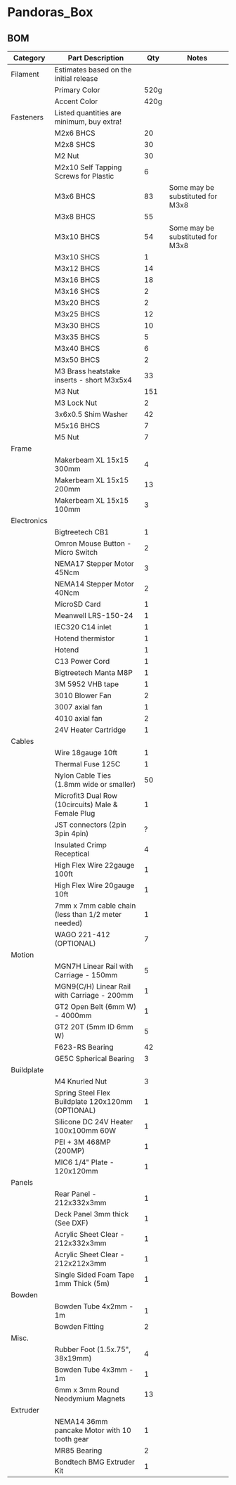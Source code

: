# Pandoras_Box

BOM
---
| Category | Part Description | Qty | Notes |
| --- | --- | --- | --- |
| Filament | Estimates based on the initial release | | |
| | Primary Color | 520g | |
| | Accent Color | 420g | |
| Fasteners | Listed quantities are minimum, buy extra! | | |
| | M2x6 BHCS | 20 | |
| | M2x8 SHCS | 30 | |
| | M2 Nut | 30 | |
| | M2x10 Self Tapping Screws for Plastic | 6 | |
| | M3x6 BHCS | 83 | Some may be substituted for M3x8 |
| | M3x8 BHCS | 55 | |
| | M3x10 BHCS | 54 | Some may be substituted for M3x8 |
| | M3x10 SHCS | 1 | |
| | M3x12 BHCS | 14 | |
| | M3x16 BHCS | 18 | |
| | M3x16 SHCS | 2 | |
| | M3x20 BHCS | 2 | |
| | M3x25 BHCS | 12 | |
| | M3x30 BHCS | 10 | |
| | M3x35 BHCS | 5 | |
| | M3x40 BHCS | 6 | |
| | M3x50 BHCS | 2 | |
| | M3 Brass heatstake inserts - short M3x5x4 | 33 | |
| | M3 Nut | 151 | |
| | M3 Lock Nut | 2 | |
| | 3x6x0.5 Shim Washer | 42 | |
| | M5x16 BHCS | 7 | |
| | M5 Nut | 7 | |
| Frame | | |
| | Makerbeam XL 15x15 300mm | 4 | |
| | Makerbeam XL 15x15 200mm | 13 | |
| | Makerbeam XL 15x15 100mm | 3 | |
| Electronics | | |
| | Bigtreetech CB1 | 1 | |
| | Omron Mouse Button - Micro Switch | 2 | |
| | NEMA17 Stepper Motor 45Ncm | 3 | |
| | NEMA14 Stepper Motor 40Ncm | 2 | |
| | MicroSD Card | 1 | |
| | Meanwell LRS-150-24 | 1 | |
| | IEC320 C14 inlet | 1 | |
| | Hotend thermistor | 1 | |
| | Hotend | 1 | |
| | C13 Power Cord | 1 | |
| | Bigtreetech Manta M8P | 1 | |
| | 3M 5952 VHB tape | 1 | |
| | 3010 Blower Fan | 2 | |
| | 3007 axial fan | 1 | |
| | 4010 axial fan | 2 | |
| | 24V Heater Cartridge | 1 | |
| Cables | | |
| | Wire 18gauge 10ft | 1 | |
| | Thermal Fuse 125C | 1 | |
| | Nylon Cable Ties (1.8mm wide or smaller) | 50 | |
| | Microfit3 Dual Row (10circuits) Male & Female Plug | 1 | |
| | JST connectors (2pin 3pin 4pin) | ? | |
| | Insulated Crimp Receptical | 4 | |
| | High Flex Wire 22gauge 100ft | 1 | |
| | High Flex Wire 20gauge 10ft | 1 | |
| | 7mm x 7mm cable chain (less than 1/2 meter needed) | 1 | |
| | WAGO 221-412 (OPTIONAL) | 7 | |
| Motion | | |
| | MGN7H Linear Rail with Carriage - 150mm | 5 | |
| | MGN9(C/H) Linear Rail with Carriage - 200mm | 1 | |
| | GT2 Open Belt (6mm W) - 4000mm | 1 | |
| | GT2 20T (5mm ID 6mm W) | 5 | |
| | F623-RS Bearing | 42 | |
| | GE5C Spherical Bearing	 | 3 | |
| Buildplate | | |
| | M4 Knurled Nut | 3 | |
| | Spring Steel Flex Buildplate 120x120mm (OPTIONAL) | 1 | |
| | Silicone DC 24V Heater 100x100mm 60W | 1 | |
| | PEI + 3M 468MP (200MP) | 1 | |
| | MIC6 1/4" Plate - 120x120mm | 1 | |
| Panels | | |
| | Rear Panel - 212x332x3mm | 1 | |
| | Deck Panel 3mm thick (See DXF) | 1 | |
| | Acrylic Sheet Clear - 212x332x3mm | 1 | |
| | Acrylic Sheet Clear - 212x212x3mm | 1 | |
| | Single Sided Foam Tape 1mm Thick (5m) | 1 | |
| Bowden | | |
| | Bowden Tube 4x2mm - 1m | 1 | |
| | Bowden Fitting | 2 | |
| Misc. | | |
| | Rubber Foot (1.5x.75", 38x19mm) | 4 | |
| | Bowden Tube 4x3mm - 1m | 1 | |
| | 6mm x 3mm Round Neodymium Magnets | 13 | |
| Extruder | | |
| | NEMA14 36mm pancake Motor with 10 tooth gear | 1 | |
| | MR85 Bearing | 2 | |
| | Bondtech BMG Extruder Kit | 1 | |

